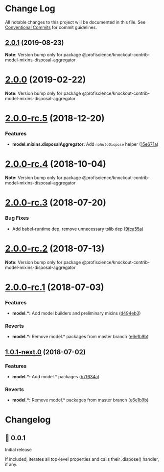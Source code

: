 # Change Log

All notable changes to this project will be documented in this file.
See [Conventional Commits](https://conventionalcommits.org) for commit guidelines.

## [2.0.1](https://github.com/Profiscience/knockout-contrib/compare/@profiscience/knockout-contrib-model-mixins-disposal-aggregator@2.0.0...@profiscience/knockout-contrib-model-mixins-disposal-aggregator@2.0.1) (2019-08-23)

**Note:** Version bump only for package @profiscience/knockout-contrib-model-mixins-disposal-aggregator





# [2.0.0](https://github.com/Profiscience/knockout-contrib/compare/@profiscience/knockout-contrib-model-mixins-disposal-aggregator@2.0.0-rc.5...@profiscience/knockout-contrib-model-mixins-disposal-aggregator@2.0.0) (2019-02-22)

**Note:** Version bump only for package @profiscience/knockout-contrib-model-mixins-disposal-aggregator

# [2.0.0-rc.5](https://github.com/Profiscience/knockout-contrib/compare/@profiscience/knockout-contrib-model-mixins-disposal-aggregator@2.0.0-rc.4...@profiscience/knockout-contrib-model-mixins-disposal-aggregator@2.0.0-rc.5) (2018-12-20)

### Features

- **model.mixins.disposalAggregator:** Add `noAutoDispose` helper ([15e671a](https://github.com/Profiscience/knockout-contrib/commit/15e671a))

<a name="2.0.0-rc.4"></a>

# [2.0.0-rc.4](https://github.com/Profiscience/knockout-contrib/compare/@profiscience/knockout-contrib-model-mixins-disposal-aggregator@2.0.0-rc.3...@profiscience/knockout-contrib-model-mixins-disposal-aggregator@2.0.0-rc.4) (2018-10-04)

**Note:** Version bump only for package @profiscience/knockout-contrib-model-mixins-disposal-aggregator

<a name="2.0.0-rc.3"></a>

# [2.0.0-rc.3](https://github.com/Profiscience/knockout-contrib/compare/@profiscience/knockout-contrib-model-mixins-disposal-aggregator@2.0.0-rc.2...@profiscience/knockout-contrib-model-mixins-disposal-aggregator@2.0.0-rc.3) (2018-07-20)

### Bug Fixes

- Add babel-runtime dep, remove unnecessary tslib dep ([9fca55a](https://github.com/Profiscience/knockout-contrib/commit/9fca55a))

<a name="2.0.0-rc.2"></a>

# [2.0.0-rc.2](https://github.com/Profiscience/knockout-contrib/compare/@profiscience/knockout-contrib-model-mixins-disposal-aggregator@2.0.0-rc.1...@profiscience/knockout-contrib-model-mixins-disposal-aggregator@2.0.0-rc.2) (2018-07-13)

**Note:** Version bump only for package @profiscience/knockout-contrib-model-mixins-disposal-aggregator

<a name="2.0.0-rc.1"></a>

# [2.0.0-rc.1](https://github.com/Profiscience/knockout-contrib/compare/@profiscience/knockout-contrib-model-mixins-disposal-aggregator@0.0.4...@profiscience/knockout-contrib-model-mixins-disposal-aggregator@2.0.0-rc.1) (2018-07-03)

### Features

- **model.\*:** Add model builders and preliminary mixins ([d494eb3](https://github.com/Profiscience/knockout-contrib/commit/d494eb3))

### Reverts

- **model.\*:** Remove model.\* packages from master branch ([e6e1b9b](https://github.com/Profiscience/knockout-contrib/commit/e6e1b9b))

<a name="1.0.1-next.0"></a>

## [1.0.1-next.0](https://github.com/Profiscience/knockout-contrib/compare/@profiscience/knockout-contrib-model-mixins-disposal-aggregator@0.0.4...@profiscience/knockout-contrib-model-mixins-disposal-aggregator@1.0.1-next.0) (2018-07-02)

### Features

- **model.\*:** Add model.\* packages ([b7f634a](https://github.com/Profiscience/knockout-contrib/commit/b7f634a))

### Reverts

- **model.\*:** Remove model.\* packages from master branch ([e6e1b9b](https://github.com/Profiscience/knockout-contrib/commit/e6e1b9b))

# Changelog

## :tada: 0.0.1

Initial release

If included, iterates all top-level properties and calls their .dispose() handler, if any.
